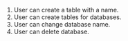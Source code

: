 1. User can create a table with a name.
2. User can create tables for databases.
3. User can change database name.
4. User can delete database.
